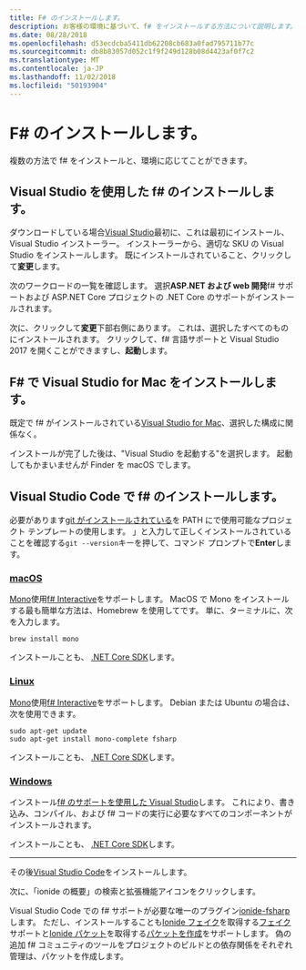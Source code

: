 ```yaml
---
title: F# のインストールします。
description: お客様の環境に基づいて、f# をインストールする方法について説明します。
ms.date: 08/28/2018
ms.openlocfilehash: d53ecdcba5411db62208cb683a0fad795711b77c
ms.sourcegitcommit: db8b83057d052c1f9f249d128b08d4423af0f7c2
ms.translationtype: MT
ms.contentlocale: ja-JP
ms.lasthandoff: 11/02/2018
ms.locfileid: "50193904"
---
```

# <a name="install-f"></a>F# のインストールします。 #

複数の方法で f# をインストールと、環境に応じてことができます。

## <a name="install-f-with-visual-studio"></a>Visual Studio を使用した f# のインストールします。

ダウンロードしている場合[Visual Studio](https://visualstudio.microsoft.com/)最初に、これは最初にインストール、Visual Studio インストーラー。 インストーラーから、適切な SKU の Visual Studio をインストールします。 既にインストールされていること、クリックして**変更**します。

次のワークロードの一覧を確認します。 選択**ASP.NET および web 開発**f# サポートおよび ASP.NET Core プロジェクトの .NET Core のサポートがインストールされます。

次に、クリックして**変更**下部右側にあります。  これは、選択したすべてのものにインストールされます。 クリックして、f# 言語サポートと Visual Studio 2017 を開くことができますし、**起動**します。

## <a name="install-f-with-visual-studio-for-mac"></a>F# で Visual Studio for Mac をインストールします。

既定で f# がインストールされている[Visual Studio for Mac](https://visualstudio.microsoft.com/vs/mac/)、選択した構成に関係なく。

インストールが完了した後は、"Visual Studio を起動する"を選択します。 起動してもかまいませんが Finder を macOS でします。

## <a name="install-f-with-visual-studio-code"></a>Visual Studio Code で f# のインストールします。

必要があります[git がインストールされている](https://git-scm.com/download)を PATH にで使用可能なプロジェクト テンプレートの使用します。 」と入力して正しくインストールされていることを確認する`git --version`キーを押して、コマンド プロンプトで**Enter**します。

### <a name="macostabmacos"></a>[macOS](#tab/macos)

[Mono](https://www.mono-project.com)使用[f# Interactive](../tutorials/fsharp-interactive/index.md)をサポートします。 MacOS で Mono をインストールする最も簡単な方法は、Homebrew を使用してです。 単に、ターミナルに、次を入力します。

```console
brew install mono
```

インストールことも、 [.NET Core SDK](https://www.microsoft.com/net/download)します。

### <a name="linuxtablinux"></a>[Linux](#tab/linux)

[Mono](https://www.mono-project.com)使用[f# Interactive](../tutorials/fsharp-interactive/index.md)をサポートします。 Debian または Ubuntu の場合は、次を使用できます。

```console
sudo apt-get update
sudo apt-get install mono-complete fsharp
```

インストールことも、 [.NET Core SDK](https://www.microsoft.com/net/download)します。

### <a name="windowstabwindows"></a>[Windows](#tab/windows)

インストール[f# のサポートを使用した Visual Studio](#install-f-with-visual-studio)します。 これにより、書き込み、コンパイル、および f# コードの実行に必要なすべてのコンポーネントがインストールされます。

インストールことも、 [.NET Core SDK](https://www.microsoft.com/net/download/)します。

---

その後[Visual Studio Code](https://code.visualstudio.com)をインストールします。

次に、「ionide の概要」の検索と拡張機能アイコンをクリックします。

Visual Studio Code での f# サポートが必要な唯一のプラグイン[ionide-fsharp](https://marketplace.visualstudio.com/items?itemName=Ionide.Ionide-fsharp)します。 ただし、インストールすることも[Ionide フェイク](https://marketplace.visualstudio.com/items?itemName=Ionide.Ionide-FAKE)を取得する[フェイク](https://fsharp.github.io/FAKE/)サポートと[Ionide パケット](https://marketplace.visualstudio.com/items?itemName=Ionide.Ionide-Paket)を取得する[パケットを作成](https://fsprojects.github.io/Paket/)をサポートします。 偽の追加 f# コミュニティのツールをプロジェクトのビルドとの依存関係をそれぞれ管理は、パケットを作成します。

